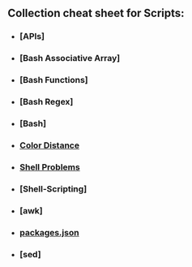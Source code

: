## Collection cheat sheet for Scripts:

- ### [APIs]
- ### [Bash Associative Array]
- ### [Bash Functions]
- ### [Bash Regex]
- ### [Bash]
- ### [Color Distance](https://software.intel.com/en-us/html5/hub/blogs/exploring-color-matching-in-javascript/)
- ### [Shell Problems](http://www.etalabs.net/sh_tricks.html)
- ### [Shell-Scripting]
- ### [awk]
- ### [packages.json](http://ricostacruz.com/cheatsheets/package.html)
- ### [sed]